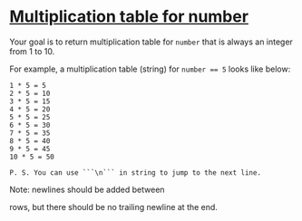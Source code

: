 # [Multiplication table for number](https://www.codewars.com/kata/multiplication-table-for-number "https://www.codewars.com/kata/5a2fd38b55519ed98f0000ce")

Your goal is to return multiplication table for ```number``` that is always an integer from 1 to 10.

For example, a multiplication table (string) for ```number == 5``` looks like below:

```
1 * 5 = 5
2 * 5 = 10
3 * 5 = 15
4 * 5 = 20
5 * 5 = 25
6 * 5 = 30
7 * 5 = 35
8 * 5 = 40
9 * 5 = 45
10 * 5 = 50
```

```
P. S. You can use ```\n``` in string to jump to the next line.
```

Note: newlines should be added between 

rows, but there should be no trailing newline at the end.
